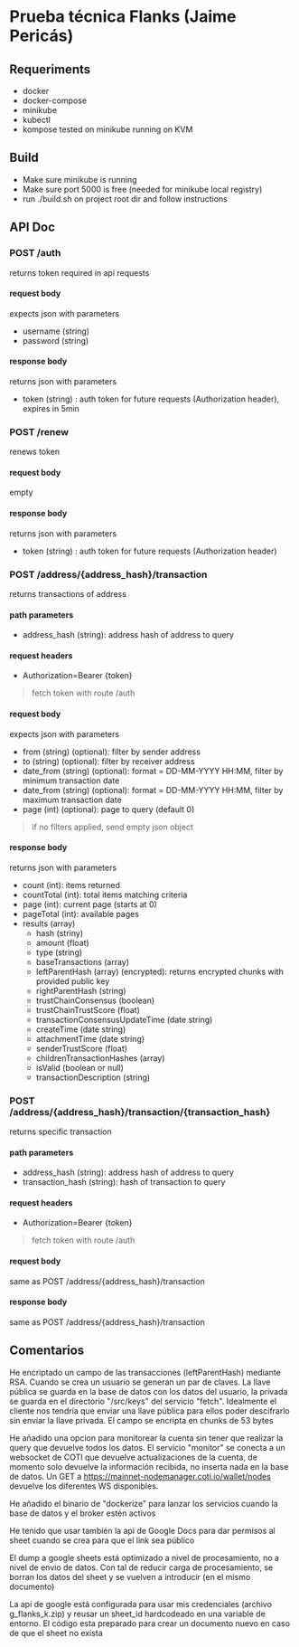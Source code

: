 # Prueba técnica Flanks (Jaime Pericás)

## Requeriments
- docker
- docker-compose
- minikube
- kubectl
- kompose
tested on minikube running on KVM

## Build

- Make sure minikube is running
- Make sure port 5000 is free (needed for minikube local registry)
- run ./build.sh on project root dir and follow instructions

## API Doc

### POST /auth

returns token required in api requests

#### request body
expects json with parameters
- username (string)
- password (string)

#### response body
returns json with parameters
- token (string) : auth token for future requests (Authorization header), expires in 5min


### POST /renew

renews token

#### request body
empty

#### response body
returns json with parameters
- token (string) : auth token for future requests (Authorization header)


### POST /address/{address_hash}/transaction

returns transactions of address

#### path parameters
- address_hash (string): address hash of address to query

#### request headers
- Authorization=Bearer {token}
> fetch token with route /auth

#### request body
expects json with parameters
- from (string) (optional): filter by sender address
- to (string) (optional): filter by receiver address
- date_from (string) (optional): format = DD-MM-YYYY HH:MM, filter by minimum transaction date
- date_from (string) (optional): format = DD-MM-YYYY HH:MM, filter by maximum transaction date
- page (int) (optional): page to query (default 0)
> if no filters applied, send empty json object

#### response body
returns json with parameters
- count (int): items returned
- countTotal (int): total items matching criteria
- page (int): current page (starts at 0)
- pageTotal (int): available pages
- results (array)
  - hash (striny)
  - amount (float)
  - type (string)
  - baseTransactions (array)
  - leftParentHash (array) (encrypted): returns encrypted chunks with provided public key
  - rightParentHash (string)
  - trustChainConsensus (boolean)
  - trustChainTrustScore (float)
  - transactionConsensusUpdateTime (date string)
  - createTime (date string)
  - attachmentTime (date string)
  - senderTrustScore (float)
  - childrenTransactionHashes (array)
  - isValid (boolean or null)
  - transactionDescription (string)


### POST /address/{address_hash}/transaction/{transaction_hash}

returns specific transaction

#### path parameters
- address_hash (string): address hash of address to query
- transaction_hash (string): hash of transaction to query

#### request headers
- Authorization=Bearer {token}
> fetch token with route /auth

#### request body
same as POST /address/{address_hash}/transaction

#### response body
same as POST /address/{address_hash}/transaction

## Comentarios

He encriptado un campo de las transacciones (leftParentHash) mediante RSA. Cuando se crea un usuario se generan un par de claves. La llave pública se guarda en la base de datos con los datos del usuario, la privada se guarda en el directorio "/src/keys" del servicio "fetch". Idealmente el cliente nos tendría que enviar una llave pública para ellos poder descifrarlo sin enviar la llave privada. El campo se encripta en chunks de 53 bytes

He añadido una opcion para monitorear la cuenta sin tener que realizar la query que devuelve todos los datos. El servicio "monitor" se conecta a un websocket de COTI que devuelve actualizaciones de la cuenta, de momento solo devuelve la información recibida, no inserta nada en la base de datos. Un GET a https://mainnet-nodemanager.coti.io/wallet/nodes devuelve los diferentes WS disponibles.

He añadido el binario de "dockerize" para lanzar los servicios cuando la base de datos y el broker estén activos

He tenido que usar también la api de Google Docs para dar permisos al sheet cuando se crea para que el link sea público

El dump a google sheets está optimizado a nivel de procesamiento, no a nivel de envio de datos. Con tal de reducir carga de procesamiento, se borran los datos del sheet y se vuelven a introducir (en el mismo documento)

La api de google está configurada para usar mis credenciales (archivo g_flanks_k.zip) y reusar un sheet_id hardcodeado en una variable de entorno. El código esta preparado para crear un documento nuevo en caso de que el sheet no exista

